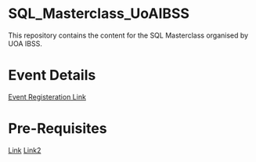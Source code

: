 # SQL_Masterclass_UoAIBSS
This repository contains the content for the SQL Masterclass organised by UOA IBSS.

# Event Details
[Event Registeration Link](https://www.facebook.com/events/1069177936899730/)

# Pre-Requisites
[Link](https://notedump.com/2020/01/importing-adventureworks-using-azure-data-studio-via-local-sql-server/)
[Link2](https://docs.microsoft.com/en-us/sql/linux/quickstart-install-connect-docker?view=sql-server-ver15&pivots=cs1-bash)

